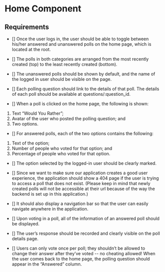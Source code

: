 # Home Component

## Requirements

- [] Once the user logs in, the user should be able to toggle between his/her answered and unanswered polls on the home page, which is located at the root. 
- [] The polls in both categories are arranged from the most recently created (top) to the least recently created (bottom). 
- [] The unanswered polls should be shown by default, and the name of the logged in user should be visible on the page.
- [] Each polling question should link to the details of that poll. The details of each poll should be available at questions/:question_id.

- [] When a poll is clicked on the home page, the following is shown:

1. Text “Would You Rather”;
2. Avatar of the user who posted the polling question; and
3. Two options.

- [] For answered polls, each of the two options contains the following:

1. Text of the option;
2. Number of people who voted for that option; and
3. Percentage of people who voted for that option.

- [] The option selected by the logged-in user should be clearly marked.

- [] Since we want to make sure our application creates a good user experience, the application should show a 404 page if the user is trying to access a poll that does not exist. (Please keep in mind that newly created polls will not be accessible at their url because of the way the backend is set up in this application.) 
- [] It should also display a navigation bar so that the user can easily navigate anywhere in the application.

- [] Upon voting in a poll, all of the information of an answered poll should be displayed.
- [] The user’s response should be recorded and clearly visible on the poll details page. 
- [] Users can only vote once per poll; they shouldn’t be allowed to change their answer after they’ve voted -- no cheating allowed! When the user comes back to the home page, the polling question should appear in the “Answered” column.
